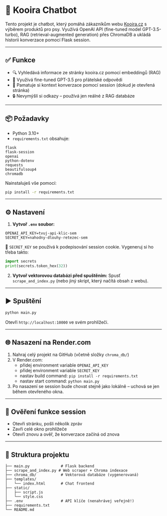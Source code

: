 # 🐾 Kooira Chatbot 

Tento projekt je chatbot, který pomáhá zákazníkům webu [Kooira.cz](https://kooira.cz) s výběrem produktů pro psy. Využívá OpenAI API (fine-tuned model GPT-3.5-turbo), RAG (retrieval-augmented generation) přes ChromaDB a ukládá historii konverzace pomocí Flask session.

---

## ✅ Funkce
- 🔍 Vyhledává informace ze stránky kooira.cz pomocí embeddingů (RAG)
- 🤖 Využívá fine-tuned GPT-3.5 pro přátelské odpovědi
- 💬 Pamatuje si kontext konverzace pomocí session (dokud je otevřená stránka)
- 🔒 Nevymýšlí si odkazy – používá jen reálné z RAG databáze

---

## 📦 Požadavky
- Python 3.10+
- `requirements.txt` obsahuje:

```
flask
flask-session
openai
python-dotenv
requests
beautifulsoup4
chromadb
```

Nainstaluješ vše pomocí:
```bash
pip install -r requirements.txt
```

---

## ⚙️ Nastavení

1. **Vytvoř `.env` soubor:**

```
OPENAI_API_KEY=tvuj-api-klic-sem
SECRET_KEY=nahodny-dlouhy-retezec-sem
```

🔑 `SECRET_KEY` se používá k podepisování session cookie. Vygeneruj si ho třeba takto:

```python
import secrets
print(secrets.token_hex(32))
```

2. **Vytvoř vektorovou databázi před spuštěním:**
Spusť `scrape_and_index.py` (nebo jiný skript, který načítá obsah z webu).

---

## ▶️ Spuštění

```bash
python main.py
```
Otevři `http://localhost:10000` ve svém prohlížeči.

---

## 🌐 Nasazení na Render.com

1. Nahraj celý projekt na GitHub (včetně složky `chroma_db/`)
2. V Render.com:
   - přidej environment variable `OPENAI_API_KEY`
   - přidej environment variable `SECRET_KEY`
   - nastav build command: `pip install -r requirements.txt`
   - nastav start command: `python main.py`
3. Po nasazení se session bude chovat stejně jako lokálně – uchová se jen během otevřeného okna.

---

## 🧪 Ověření funkce session
- Otevři stránku, pošli několik zpráv
- Zavři celé okno prohlížeče
- Otevři znovu a ověř, že konverzace začíná od znova

---

## 📁 Struktura projektu
```
├── main.py              # Flask backend
├── scrape_and_index.py # Web scraper + Chroma indexace
├── chroma_db/           # Vektorová databáze (vygenerovaná)
├── templates/
│   └── index.html       # Chat frontend
├── static/
│   ├── script.js
│   └── style.css
├── .env                 # API klíče (nenahrávej veřejně!)
├── requirements.txt
└── README.md
```
